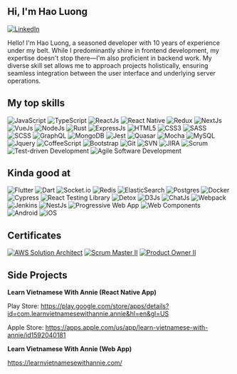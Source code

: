 ## Hi, I'm Hao Luong
[![LinkedIn](https://img.shields.io/badge/-LinkedIn-blue?style=for-the-badge&logo=linkedin&logoColor=white)](https://www.linkedin.com/in/jakeluong937/)

Hello! I'm Hao Luong, a seasoned developer with 10 years of experience under my belt. While I predominantly shine in frontend development, my expertise doesn't stop there—I'm also proficient in backend work. My diverse skill set allows me to approach projects holistically, ensuring seamless integration between the user interface and underlying server operations. 

## My top skills
![JavaScript](https://img.shields.io/badge/JavaScript-F7DF1E?style=for-the-badge&logo=javascript&logoColor=black)
![TypeScript](https://img.shields.io/badge/TypeScript-3178C6?style=for-the-badge&logo=typescript&logoColor=white)
![ReactJs](https://img.shields.io/badge/React-61DAFB?style=for-the-badge&logo=react&logoColor=black)
![React Native](https://img.shields.io/badge/React_Native-61DAFB?style=for-the-badge&logo=react&logoColor=black)
![Redux](https://img.shields.io/badge/Redux-764ABC?style=for-the-badge&logo=redux&logoColor=white)
![NextJs](https://img.shields.io/badge/Next.js-000000?style=for-the-badge&logo=next.js&logoColor=white)
![VueJs](https://img.shields.io/badge/Vue.js-4FC08D?style=for-the-badge&logo=vue.js&logoColor=white)
![NodeJs](https://img.shields.io/badge/Node.js-339933?style=for-the-badge&logo=node.js&logoColor=white)
![Rust](https://img.shields.io/badge/Rust-000000?style=for-the-badge&logo=Rust&logoColor=white)
![ExpressJs](https://img.shields.io/badge/Express.js-404D59?style=for-the-badge&logo=express)
![HTML5](https://img.shields.io/badge/HTML5-E34F26?style=for-the-badge&logo=html5&logoColor=white)
![CSS3](https://img.shields.io/badge/CSS3-1572B6?style=for-the-badge&logo=css3&logoColor=white)
![SASS](https://img.shields.io/badge/SASS-CC6699?style=for-the-badge&logo=sass&logoColor=white)
![SCSS](https://img.shields.io/badge/SCSS-CC6699?style=for-the-badge&logo=sass&logoColor=white)
![GraphQL](https://img.shields.io/badge/GraphQL-E434AA?style=for-the-badge&logo=graphql&logoColor=white)
![MongoDB](https://img.shields.io/badge/MongoDB-47A248?style=for-the-badge&logo=mongodb&logoColor=white)
![Jest](https://img.shields.io/badge/Jest-C21325?style=for-the-badge&logo=jest&logoColor=white)
![Quasar](https://img.shields.io/badge/Quasar-1976D2?style=for-the-badge&logo=quasar&logoColor=white)
![Mocha](https://img.shields.io/badge/Mocha-8D6748?style=for-the-badge&logo=mocha&logoColor=white)
![MySQL](https://img.shields.io/badge/MySQL-4479A1?style=for-the-badge&logo=mysql&logoColor=white)
![Jquery](https://img.shields.io/badge/jQuery-0769AD?style=for-the-badge&logo=jquery&logoColor=white)
![CoffeeScript](https://img.shields.io/badge/CoffeeScript-2F2625?style=for-the-badge&logo=coffeescript&logoColor=white)
![Bootstrap](https://img.shields.io/badge/Bootstrap-7952B3?style=for-the-badge&logo=bootstrap&logoColor=white)
![Git](https://img.shields.io/badge/Git-F05032?style=for-the-badge&logo=git&logoColor=white)
![SVN](https://img.shields.io/badge/SVN-809CC9?style=for-the-badge&logo=subversion&logoColor=white)
![JIRA](https://img.shields.io/badge/JIRA-0052CC?style=for-the-badge&logo=jira&logoColor=white)
![Scrum](https://img.shields.io/badge/Scrum-519839?style=for-the-badge&logo=scrum&logoColor=white)
![Test-driven Development](https://img.shields.io/badge/TDD-00C4CC?style=for-the-badge)
![Agile Software Development](https://img.shields.io/badge/Agile-008080?style=for-the-badge)

## Kinda good at
![Flutter](https://img.shields.io/badge/Flutter-02569B?style=for-the-badge&logo=flutter&logoColor=white)
![Dart](https://img.shields.io/badge/Dart-0175C2?style=for-the-badge&logo=dart&logoColor=white)
![Socket.io](https://img.shields.io/badge/Socket.io-010101?style=for-the-badge&logo=socket.io&logoColor=white)
![Redis](https://img.shields.io/badge/Redis-DC382D?style=for-the-badge&logo=redis&logoColor=white)
![ElasticSearch](https://img.shields.io/badge/ElasticSearch-005571?style=for-the-badge&logo=elasticsearch&logoColor=white)
![Postgres](https://img.shields.io/badge/PostgreSQL-336791?style=for-the-badge&logo=postgresql&logoColor=white)
![Docker](https://img.shields.io/badge/Docker-2496ED?style=for-the-badge&logo=docker&logoColor=white)
![Cypress](https://img.shields.io/badge/Cypress-17202C?style=for-the-badge&logo=cypress&logoColor=white)
![React Testing Library](https://img.shields.io/badge/RTL-CC6699?style=for-the-badge&logo=testing-library&logoColor=white)
![Detox](https://img.shields.io/badge/Detox-66AABB?style=for-the-badge)
![D3Js](https://img.shields.io/badge/D3.js-F9A03C?style=for-the-badge&logo=d3.js&logoColor=white)
![ChatJs](https://img.shields.io/badge/Chart.js-FF6384?style=for-the-badge&logo=chartdotjs&logoColor=white)
![Webpack](https://img.shields.io/badge/Webpack-8DD6F9?style=for-the-badge&logo=webpack&logoColor=black)
![Jenkins](https://img.shields.io/badge/Jenkins-D24939?style=for-the-badge&logo=jenkins&logoColor=white)
![NestJs](https://img.shields.io/badge/NestJS-E0234E?style=for-the-badge&logo=nestjs&logoColor=white)
![Progressive Web App](https://img.shields.io/badge/PWA-5A0FC8?style=for-the-badge)
![Web Components](https://img.shields.io/badge/Web%20Components-29ABE2?style=for-the-badge)
![Android](https://img.shields.io/badge/Android-3DDC84?style=for-the-badge&logo=android&logoColor=white)
![iOS](https://img.shields.io/badge/iOS-000000?style=for-the-badge&logo=ios&logoColor=white)

## Certificates
[![AWS Solution Architect](https://img.shields.io/badge/AWS%20Solution%20Architect-FF9900?style=for-the-badge&logo=amazon-aws&logoColor=white)](https://www.credly.com/badges/a0bdc898-2644-431c-b193-26d57bab5173/public_url)
[![Scrum Master II](https://img.shields.io/badge/Scrum%20Master-519839?style=for-the-badge)](https://www.credly.com/badges/594c9c34-c619-472e-8c4d-a18bcbeb7ca6/public_url)
[![Product Owner II](https://img.shields.io/badge/Product%20Owner-FF8B00?style=for-the-badge)](https://www.credly.com/badges/8e517073-2e75-455d-a8aa-3e89f390b117/public_url)

## Side Projects
**Learn Vietnamese With Annie (React Native App)**

Play Store:
https://play.google.com/store/apps/details?id=com.learnvietnamesewithannie.annie&hl=en&gl=US

Apple Store:
https://apps.apple.com/us/app/learn-vietnamese-with-annie/id1592040181

**Learn Vietnamese With Annie (Web App)**

https://learnvietnamesewithannie.com/
